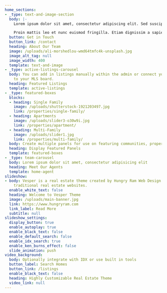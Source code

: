 ```yaml
---
home_sections:
- _type: text-and-image-section
  body: |-
    Lorem ipsum dolor sit amet, consectetur adipiscing elit. Sed suscipit varius suscipit. Nullam ullamcorper nunc in diam tempor, non malesuada leo sollicitudin. Sed lorem nulla, tincidunt tempor libero vitae, dignissim porttitor justo. Curabitur ornare neque quis nibh commodo porta. Pellentesque eleifend a dui vel lobortis. Donec sit amet nibh ut nulla.

    Proin mattis leo et nunc euismod fringilla. Etiam dignissim a sapien ac sagittis.Curabitur ornare neque quis nibh commodo porta. Pellentesque eleifend a dui vel lobortis. Donec sit amet nibh ut nulla ullamcorper rutrum.&nbsp;
  button: Get in Touch
  button_link: /contact
  heading: About Our Team
  image: /uploads/ali-morshedlou-wmd64tmfc4k-unsplash.jpg
  image_alt_tag: null
  image_width: 400
  template: text-and-image
- _type: active-listings-carousel
  body: You can add in listings manually within the admin or connect your website
    to your MLS board.
  heading: Featured Listings
  template: active-listings
- _type: featured-boxes
  blocks:
  - heading: Single Family
    image: /uploads/shutterstock-1921203497.jpg
    link: /properties/single-family/
  - heading: Apartments
    image: /uploads/slider3-o30w9i.jpg
    link: /properties/apartment/
  - heading: Multi-Family
    image: /uploads/slider1.jpg
    link: /properties/multi-family/
  body: Create multiple panels for use on featuring communities, properties, and more.
  heading: Display Featured Panels
  template: featured-boxes
- _type: team-carousel
  body: Lorem ipsum dolor sit amet, consectetur adipisicing elit
  heading: Meet Our Agents
  template: home-agent
slideshow:
- body: Vesper is a real estate theme created by Hungry Ram Web Design. Built to outperform
    traditional real estate websites.
  enable_white_text: false
  heading: Welcome to Vesper Theme
  image: /uploads/main-banner.jpg
  link: https://www.hungryram.com
  link_label: Read More
  subtitle: null
slideshow_settings:
  display_button: true
  enable_autoplay: true
  enable_black_text: false
  enable_default_search: false
  enable_idx_search: true
  enable_ken_burns_effect: false
  slide_animation: push
video_background:
  body: Optionally integrate with IDX or use built in tools
  button_label: Search Homes
  button_link: /listings
  enable_black_text: false
  heading: Highly Customizable Real Estate Theme
  video_link: null
---
```


